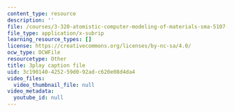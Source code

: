 ```yaml
---
content_type: resource
description: ''
file: /courses/3-320-atomistic-computer-modeling-of-materials-sma-5107-spring-2005/3c190140425259d092adc620e08d4da4_3HXG1kxmYVs.vtt
file_type: application/x-subrip
learning_resource_types: []
license: https://creativecommons.org/licenses/by-nc-sa/4.0/
ocw_type: OCWFile
resourcetype: Other
title: 3play caption file
uid: 3c190140-4252-59d0-92ad-c620e08d4da4
video_files:
  video_thumbnail_file: null
video_metadata:
  youtube_id: null
---
```

